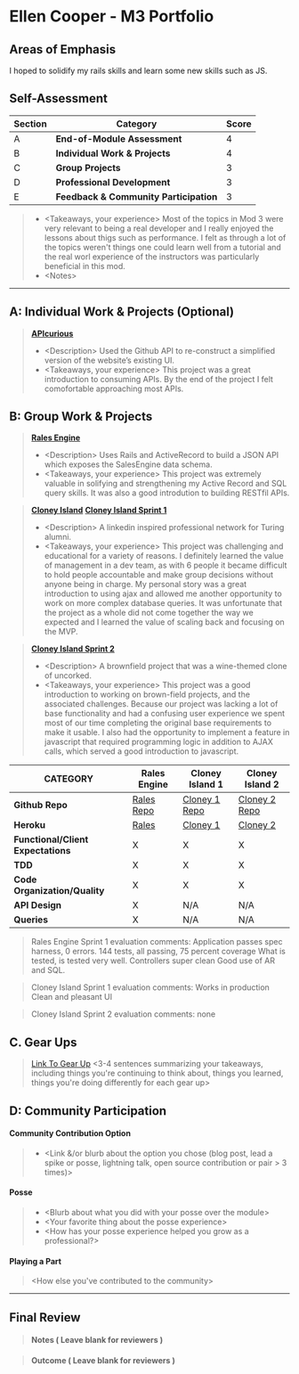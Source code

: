 # Ellen Cooper - M3 Portfolio

## Areas of Emphasis

I hoped to solidify my rails skills and learn some new skills such as JS.

## Self-Assessment

| Section | Category | Score |
| --- | ----- | --- |
| A | **End-of-Module Assessment** | 4 |
| B | **Individual Work & Projects** | 4 |
| C | **Group Projects** | 3 |
| D | **Professional Development** | 3 |
| E | **Feedback & Community Participation** | 3 |

>* \<Takeaways, your experience>
Most of the topics in Mod 3 were very relevant to being a real developer and I really enjoyed the lessons about thigs such as performance. 
I felt as through a lot of the topics weren't things one could learn well from a tutorial and the real worl experience of the instructors was particularly beneficial in this mod.
>* \<Notes>

-----------------------

## A: Individual Work & Projects (Optional)

> **[APIcurious](http://backend.turing.io/module3/projects/apicurious)**
>* \<Description>
Used the Github API to re-construct a simplified version of the website’s existing UI.
>* \<Takeaways, your experience>
This project was a great introduction to consuming APIs. By the end of the project I felt comofortable approaching most APIs.

## B: Group Work & Projects

> **[Rales Engine](http://backend.turing.io/module3/projects/rails_engine)** 
>* \<Description>
Uses Rails and ActiveRecord to build a JSON API which exposes the SalesEngine data schema.
>* \<Takeaways, your experience>
This project was extremely valuable in solifying and strengthening my Active Record and SQL query skills. It was also a good introdution to building RESTfil APIs.

> **[Cloney Island](http://backend.turing.io/module3/projects/cloney_island/cloney_island)**
> **[Cloney Island Sprint 1](https://)** 
>* \<Description>
A linkedin inspired professional network for Turing alumni.
>* \<Takeaways, your experience>
This project was challenging and educational for a variety of reasons. I definitely learned the value of management in a dev team, as with 6 people it became difficult to hold people accountable and make group decisions without anyone being in charge. My personal story was a great introduction to using ajax and allowed me another opportunity to work on more complex database queries. It was unfortunate that the project as a whole did not come together the way we expected and I learned the value of scaling back and focusing on the MVP. 


> **[Cloney Island Sprint 2](https://)** 
>* \<Description>
A brownfield project that was a wine-themed clone of uncorked. 
>* \<Takeaways, your experience>
This project was a good introduction to working on brown-field projects, and the associated challenges. Because our project was lacking a lot of base functionality and had a confusing user experience we spent most of our time completing the original base requirements to make it usable. I also had the opportunity to implement a feature in javascript that required programming logic in addition to AJAX calls, which served a good introduction to javascript.

| CATEGORY | Rales Engine | Cloney Island 1 | Cloney Island 2 |
| --- | --- | --- | --- |
| **Github Repo** | [Rales Repo](https://github.com/MasonHolland/rales_engine) | [Cloney 1 Repo](https://github.com/samanthagongora/turing_professionals) | [Cloney 2 Repo](https://github.com/emcooper/uncorked) |
| **Heroku** | [Rales](https://) | [Cloney 1](https://turing-professionals.herokuapp.com/) | [Cloney 2](https://un-corked.herokuapp.com/) |
| **Functional/Client Expectations** | X | X | X |
| **TDD** | X | X | X |
| **Code Organization/Quality** | X | X | X |
| **API Design** | X | N/A | N/A |
| **Queries** | X | N/A | N/A |


> Rales Engine Sprint 1 evaluation comments:
Application passes spec harness, 0 errors.
144 tests, all passing, 75 percent coverage
What is tested, is tested very well.
Controllers super clean
Good use of AR and SQL.

> Cloney Island Sprint 1 evaluation comments:
Works in production
Clean and pleasant UI

> Cloney Island Sprint 2 evaluation comments:
none

## C. **Gear Ups**

> [Link To Gear Up]()
\<3-4 sentences summarizing your takeaways, including things you're continuing to think about, things you learned, things you're doing differently for each gear up>

## D: Community Participation

#### **Community Contribution Option**
>* \<Link &/or blurb about the option you chose (blog post, lead a spike or posse, lightning talk, open source contribution or pair > 3 times)>

#### **Posse**
  >* \<Blurb about what you did with your posse over the module>
  >* \<Your favorite thing about the posse experience>
  >* \<How has your posse experience helped you grow as a professional?>

#### **Playing a Part**

> \<How else you've contributed to the community>

------------------

## Final Review

> #### Notes ( Leave blank for reviewers )

> #### Outcome ( Leave blank for reviewers )
